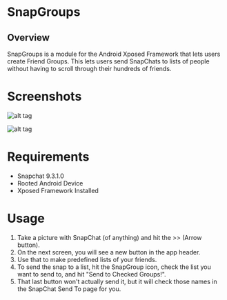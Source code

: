 # SnapGroups

## Overview
SnapGroups is a module for the Android Xposed Framework that lets
users create Friend Groups. This lets users send SnapChats to lists
of people without having to scroll through their hundreds of friends.

# Screenshots
![alt tag](https://raw.github.com/bnalls33/SnapGroups/master/Screenshots/ActionBar.png)

![alt tag](https://raw.github.com/bnalls33/SnapGroups/master/Screenshots/GroupList.png)

# Requirements
- Snapchat 9.3.1.0
- Rooted Android Device
- Xposed Framework Installed


# Usage
1. Take a picture with SnapChat (of anything) and hit the >> (Arrow button).
2. On the next screen, you will see a new button in the app header.
3. Use that to make predefined lists of your friends.
4. To send the snap to a list, hit the SnapGroup icon, check the list you want to send to, and hit "Send to Checked Groups!".
5. That last button won't actually send it, but it will check those names in the SnapChat Send To page for you.
